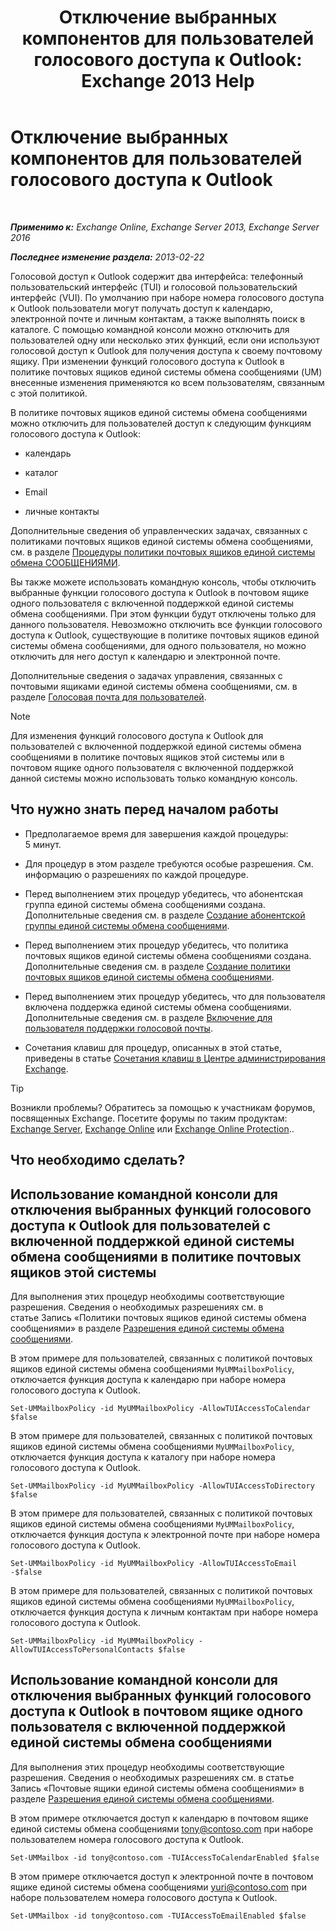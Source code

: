 ﻿---
title: 'Отключение выбранных компонентов для пользователей голосового доступа к Outlook: Exchange 2013 Help'
TOCTitle: Отключение выбранных компонентов для пользователей голосового доступа к Outlook
ms:assetid: 37421edf-af60-4ca9-9e8b-262b8b851607
ms:mtpsurl: https://technet.microsoft.com/ru-ru/library/Gg602126(v=EXCHG.150)
ms:contentKeyID: 50556378
ms.date: 05/22/2018
mtps_version: v=EXCHG.150
ms.translationtype: MT
---

# Отключение выбранных компонентов для пользователей голосового доступа к Outlook

 

_**Применимо к:** Exchange Online, Exchange Server 2013, Exchange Server 2016_

_**Последнее изменение раздела:** 2013-02-22_

Голосовой доступ к Outlook содержит два интерфейса: телефонный пользовательский интерфейс (TUI) и голосовой пользовательский интерфейс (VUI). По умолчанию при наборе номера голосового доступа к Outlook пользователи могут получать доступ к календарю, электронной почте и личным контактам, а также выполнять поиск в каталоге. С помощью командной консоли можно отключить для пользователей одну или несколько этих функций, если они используют голосовой доступ к Outlook для получения доступа к своему почтовому ящику. При изменении функций голосового доступа к Outlook в политике почтовых ящиков единой системы обмена сообщениями (UM) внесенные изменения применяются ко всем пользователям, связанным с этой политикой.

В политике почтовых ящиков единой системы обмена сообщениями можно отключить для пользователей доступ к следующим функциям голосового доступа к Outlook:

  - календарь

  - каталог

  - Email

  - личные контакты

Дополнительные сведения об управленческих задачах, связанных с политиками почтовых ящиков единой системы обмена сообщениями, см. в разделе [Процедуры политики почтовых ящиков единой системы обмена СООБЩЕНИЯМИ](um-mailbox-policy-procedures-exchange-2013-help.md).

Вы также можете использовать командную консоль, чтобы отключить выбранные функции голосового доступа к Outlook в почтовом ящике одного пользователя с включенной поддержкой единой системы обмена сообщениями. При этом функции будут отключены только для данного пользователя. Невозможно отключить все функции голосового доступа к Outlook, существующие в политике почтовых ящиков единой системы обмена сообщениями, для одного пользователя, но можно отключить для него доступ к календарю и электронной почте.

Дополнительные сведения о задачах управления, связанных с почтовыми ящиками единой системы обмена сообщениями, см. в разделе [Голосовая почта для пользователей](voice-mail-for-users-exchange-2013-help.md).

> [!NOTE]  
> Для изменения функций голосового доступа к Outlook для пользователей с включенной поддержкой единой системы обмена сообщениями в политике почтовых ящиков этой системы или в почтовом ящике одного пользователя с включенной поддержкой данной системы можно использовать только командную консоль.


## Что нужно знать перед началом работы

  - Предполагаемое время для завершения каждой процедуры: 5 минут.

  - Для процедур в этом разделе требуются особые разрешения. См. информацию о разрешениях по каждой процедуре.

  - Перед выполнением этих процедур убедитесь, что абонентская группа единой системы обмена сообщениями создана. Дополнительные сведения см. в разделе [Создание абонентской группы единой системы обмена сообщениями](create-a-um-dial-plan-exchange-2013-help.md).

  - Перед выполнением этих процедур убедитесь, что политика почтовых ящиков единой системы обмена сообщениями создана. Дополнительные сведения см. в разделе [Создание политики почтовых ящиков единой системы обмена сообщениями](create-a-um-mailbox-policy-exchange-2013-help.md).

  - Перед выполнением этих процедур убедитесь, что для пользователя включена поддержка единой системы обмена сообщениями. Дополнительные сведения см. в разделе [Включение для пользователя поддержки голосовой почты](enable-a-user-for-voice-mail-exchange-2013-help.md).

  - Сочетания клавиш для процедур, описанных в этой статье, приведены в статье [Сочетания клавиш в Центре администрирования Exchange](keyboard-shortcuts-in-the-exchange-admin-center-exchange-online-protection-help.md).

> [!TIP]  
> Возникли проблемы? Обратитесь за помощью к участникам форумов, посвященных Exchange. Посетите форумы по таким продуктам: <a href="https://go.microsoft.com/fwlink/p/?linkid=60612">Exchange Server</a>, <a href="https://go.microsoft.com/fwlink/p/?linkid=267542">Exchange Online</a> или <a href="https://go.microsoft.com/fwlink/p/?linkid=285351">Exchange Online Protection</a>..


## Что необходимо сделать?

## Использование командной консоли для отключения выбранных функций голосового доступа к Outlook для пользователей с включенной поддержкой единой системы обмена сообщениями в политике почтовых ящиков этой системы

Для выполнения этих процедур необходимы соответствующие разрешения. Сведения о необходимых разрешениях см. в статье Запись «Политики почтовых ящиков единой системы обмена сообщениями» в разделе [Разрешения единой системы обмена сообщениями](unified-messaging-permissions-exchange-2013-help.md).

В этом примере для пользователей, связанных с политикой почтовых ящиков единой системы обмена сообщениями `MyUMMailboxPolicy`, отключается функция доступа к календарю при наборе номера голосового доступа к Outlook.

    Set-UMMailboxPolicy -id MyUMMailboxPolicy -AllowTUIAccessToCalendar $false

В этом примере для пользователей, связанных с политикой почтовых ящиков единой системы обмена сообщениями `MyUMMailboxPolicy`, отключается функция доступа к каталогу при наборе номера голосового доступа к Outlook.

    Set-UMMailboxPolicy -id MyUMMailboxPolicy -AllowTUIAccessToDirectory $false

В этом примере для пользователей, связанных с политикой почтовых ящиков единой системы обмена сообщениями `MyUMMailboxPolicy`, отключается функция доступа к электронной почте при наборе номера голосового доступа к Outlook.

    Set-UMMailboxPolicy -id MyUMMailboxPolicy -AllowTUIAccessToEmail -$false

В этом примере для пользователей, связанных с политикой почтовых ящиков единой системы обмена сообщениями `MyUMMailboxPolicy`, отключается функция доступа к личным контактам при наборе номера голосового доступа к Outlook.

    Set-UMMailboxPolicy -id MyUMMailboxPolicy -AllowTUIAccessToPersonalContacts $false

## Использование командной консоли для отключения выбранных функций голосового доступа к Outlook в почтовом ящике одного пользователя с включенной поддержкой единой системы обмена сообщениями

Для выполнения этих процедур необходимы соответствующие разрешения. Сведения о необходимых разрешениях см. в статье Запись «Почтовые ящики единой системы обмена сообщениями» в разделе [Разрешения единой системы обмена сообщениями](unified-messaging-permissions-exchange-2013-help.md).

В этом примере отключается доступ к календарю в почтовом ящике единой системы обмена сообщениями tony@contoso.com при наборе пользователем номера голосового доступа к Outlook.

    Set-UMMailbox -id tony@contoso.com -TUIAccessToCalendarEnabled $false

В этом примере отключается доступ к электронной почте в почтовом ящике единой системы обмена сообщениями yuri@contoso.com при наборе пользователем номера голосового доступа к Outlook.

    Set-UMMailbox -id tony@contoso.com -TUIAccessToEmailEnabled $false

